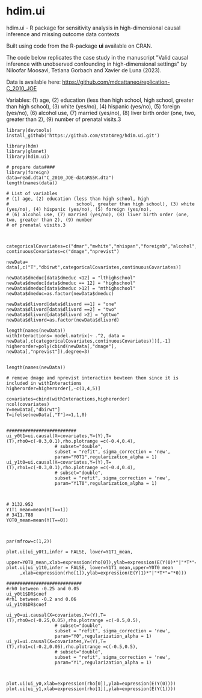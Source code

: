 # hdim.ui
hdim.ui - R package for sensitivity analysis in high-dimensional causal inference and missing outcome data contexts

Built using code from the R-package **ui** available on CRAN.

The code below replicates the case study in the manuscript "Valid causal inference with unobserved confounding in high-dimensional settings" by Niloofar Moosavi, Tetiana Gorbach and Xavier de Luna (2023).

Data is available here: https://github.com/mdcattaneo/replication-C_2010_JOE

Variables:
(1) age, (2) education (less than high school, high
                        school, greater than high school), (3) white (yes/no), (4) hispanic (yes/no), (5) foreign (yes/no),
(6) alcohol use, (7) married (yes/no), (8) liver birth order (one, two, greater than 2), (9) number
of prenatal visits.3


```
library(devtools)
install_github('https://github.com/stat4reg/hdim.ui.git')

library(hdm)
library(glmnet)
library(hdim.ui)

# prepare data####
library(foreign)
data=read.dta("C_2010_JOE-dataRS5K.dta")
length(names(data))

# List of variables
# (1) age, (2) education (less than high school, high
#                         school, greater than high school), (3) white (yes/no), (4) hispanic (yes/no), (5) foreign (yes/no),
# (6) alcohol use, (7) married (yes/no), (8) liver birth order (one, two, greater than 2), (9) number
# of prenatal visits.3



categoricalCovariates=c("dmar","mwhite","mhispan","foreignb","alcohol","dmeduc","dlivord")
continuousCovariates=c("dmage","nprevist")

newData= data[,c("T","dbirwt",categoricalCovariates,continuousCovariates)]

newData$dmeduc[data$dmeduc <12] = "lthighschool"
newData$dmeduc[data$dmeduc == 12] = "highschool"
newData$dmeduc[data$dmeduc >12] = "mthighschool"
newData$dmeduc=as.factor(newData$dmeduc)

newData$dlivord[data$dlivord ==1] = "one"
newData$dlivord[data$dlivord ==2] = "two"
newData$dlivord[data$dlivord >2] = "gttwo"
newData$dlivord=as.factor(newData$dlivord)

length(names(newData))
withInteractions= model.matrix(~ .^2, data = newData[,c(categoricalCovariates,continuousCovariates)])[,-1]
higherorder=poly(cbind(newData[,"dmage"], newData[,"nprevist"]),degree=3)


length(names(newData))

# remove dmage and nprevist interaction bewteen them since it is included in withInteractions
higherorder=higherorder[,-c(1,4,5)]

covariates=cbind(withInteractions,higherorder)
ncol(covariates)
Y=newData[,"dbirwt"]
T=ifelse(newData[,"T"]>=1,1,0)


##########################
ui_y0t1=ui.causal(X=covariates,Y=(Y),T=(T),rho0=c(-0.3,0.1),rho.plotrange =c(-0.4,0.4),
                  # subset="double",
                  subset = "refit", sigma_correction = 'new',
                  param="Y0T1",regularization_alpha = 1)
ui_y1t0=ui.causal(X=covariates,Y=(Y),T=(T),rho1=c(-0.3,0.1),rho.plotrange =c(-0.4,0.4),
                  # subset="double",
                  subset = "refit", sigma_correction = 'new',
                  param="Y1T0",regularization_alpha = 1)



# 3132.952
Y1T1_mean=mean(Y[T==1])
# 3411.788
Y0T0_mean=mean(Y[T==0])



par(mfrow=c(1,2))

plot.ui(ui_y0t1,infer = FALSE, lower=Y1T1_mean,
     upper=Y0T0_mean,xlab=expression(rho[0]),ylab=expression(E(Y(0)*"|"*T*"="*1)))
plot.ui(ui_y1t0,infer = FALSE, lower=Y1T1_mean,upper=Y0T0_mean
     ,xlab=expression(rho[1]),ylab=expression(E(Y(1)*"|"*T*"="*0)))

############################
#rh0 between -0.25 and 0.05
ui_y0t1$DR$coef
#rh1 between -0.2 and 0.06
ui_y1t0$DR$coef

ui_y0=ui.causal(X=covariates,Y=(Y),T=(T),rho0=c(-0.25,0.05),rho.plotrange =c(-0.5,0.5),
                  # subset="double",
                  subset = "refit", sigma_correction = 'new',
                  param="Y0",regularization_alpha = 1)
ui_y1=ui.causal(X=covariates,Y=(Y),T=(T),rho1=c(-0.2,0.06),rho.plotrange =c(-0.5,0.5),
                  # subset="double",
                  subset = "refit", sigma_correction = 'new',
                  param="Y1",regularization_alpha = 1)



plot.ui(ui_y0,xlab=expression(rho[0]),ylab=expression(E(Y(0))))
plot.ui(ui_y1,xlab=expression(rho[1]),ylab=expression(E(Y(1))))


```
